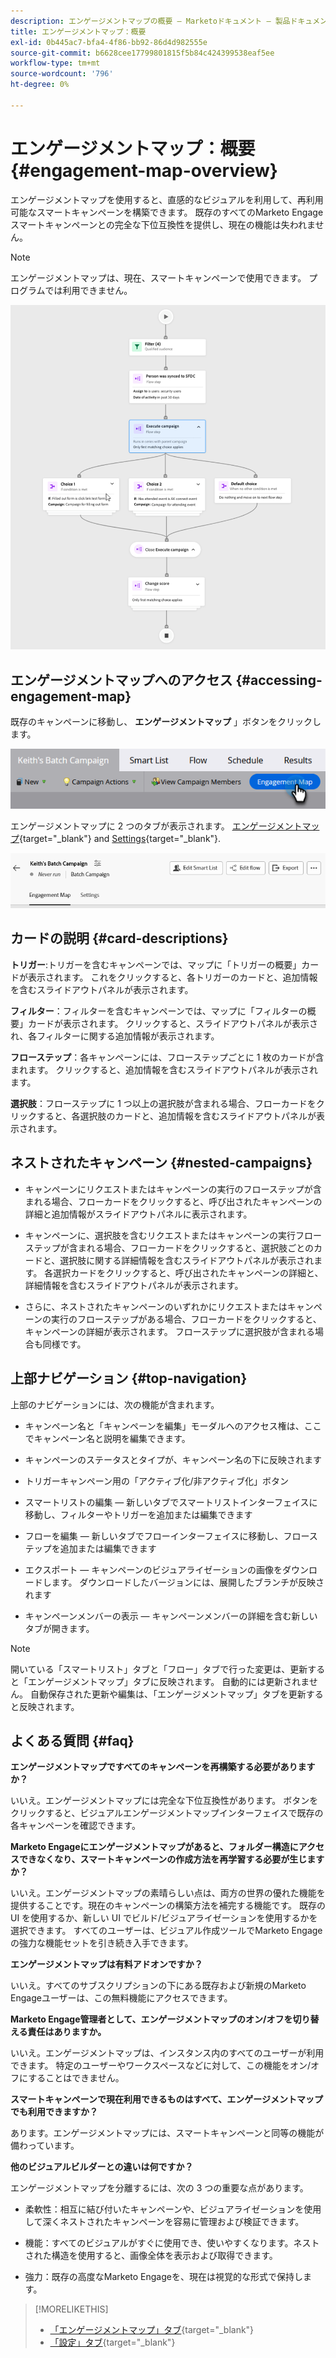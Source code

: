 ```yaml
---
description: エンゲージメントマップの概要 — Marketoドキュメント — 製品ドキュメント
title: エンゲージメントマップ：概要
exl-id: 0b445ac7-bfa4-4f86-bb92-86d4d982555e
source-git-commit: b6628cee17799801815f5b84c424399538eaf5ee
workflow-type: tm+mt
source-wordcount: '796'
ht-degree: 0%

---
```


# エンゲージメントマップ：概要 {#engagement-map-overview}

エンゲージメントマップを使用すると、直感的なビジュアルを利用して、再利用可能なスマートキャンペーンを構築できます。 既存のすべてのMarketo Engageスマートキャンペーンとの完全な下位互換性を提供し、現在の機能は失われません。

>[!NOTE]
>
>エンゲージメントマップは、現在、スマートキャンペーンで使用できます。 プログラムでは利用できません。

![](assets/engagement-map-overview-1.png)

## エンゲージメントマップへのアクセス {#accessing-engagement-map}

既存のキャンペーンに移動し、 **エンゲージメントマップ** 」ボタンをクリックします。

![](assets/engagement-map-overview-2.png)

エンゲージメントマップに 2 つのタブが表示されます。 [エンゲージメントマップ](/help/marketo/product-docs/core-marketo-concepts/engagement-map/engagement-map-tab.md){target="_blank"} and [Settings](/help/marketo/product-docs/core-marketo-concepts/engagement-map/settings-tab.md){target="_blank"}.

![](assets/engagement-map-overview-3.png)

## カードの説明 {#card-descriptions}

**トリガー**:トリガーを含むキャンペーンでは、マップに「トリガーの概要」カードが表示されます。 これをクリックすると、各トリガーのカードと、追加情報を含むスライドアウトパネルが表示されます。

**フィルター**：フィルターを含むキャンペーンでは、マップに「フィルターの概要」カードが表示されます。 クリックすると、スライドアウトパネルが表示され、各フィルターに関する追加情報が表示されます。

**フローステップ**：各キャンペーンには、フローステップごとに 1 枚のカードが含まれます。 クリックすると、追加情報を含むスライドアウトパネルが表示されます。

**選択肢**：フローステップに 1 つ以上の選択肢が含まれる場合、フローカードをクリックすると、各選択肢のカードと、追加情報を含むスライドアウトパネルが表示されます。

## ネストされたキャンペーン {#nested-campaigns}

* キャンペーンにリクエストまたはキャンペーンの実行のフローステップが含まれる場合、フローカードをクリックすると、呼び出されたキャンペーンの詳細と追加情報がスライドアウトパネルに表示されます。

* キャンペーンに、選択肢を含むリクエストまたはキャンペーンの実行フローステップが含まれる場合、フローカードをクリックすると、選択肢ごとのカードと、選択肢に関する詳細情報を含むスライドアウトパネルが表示されます。 各選択カードをクリックすると、呼び出されたキャンペーンの詳細と、詳細情報を含むスライドアウトパネルが表示されます。

* さらに、ネストされたキャンペーンのいずれかにリクエストまたはキャンペーンの実行のフローステップがある場合、フローカードをクリックすると、キャンペーンの詳細が表示されます。 フローステップに選択肢が含まれる場合も同様です。

## 上部ナビゲーション {#top-navigation}

上部のナビゲーションには、次の機能が含まれます。

* キャンペーン名と「キャンペーンを編集」モーダルへのアクセス権は、ここでキャンペーン名と説明を編集できます。

* キャンペーンのステータスとタイプが、キャンペーン名の下に反映されます

* トリガーキャンペーン用の「アクティブ化/非アクティブ化」ボタン

* スマートリストの編集 — 新しいタブでスマートリストインターフェイスに移動し、フィルターやトリガーを追加または編集できます

* フローを編集 — 新しいタブでフローインターフェイスに移動し、フローステップを追加または編集できます

* エクスポート — キャンペーンのビジュアライゼーションの画像をダウンロードします。 ダウンロードしたバージョンには、展開したブランチが反映されます

* キャンペーンメンバーの表示 — キャンペーンメンバーの詳細を含む新しいタブが開きます。

>[!NOTE]
>
>開いている「スマートリスト」タブと「フロー」タブで行った変更は、更新すると「エンゲージメントマップ」タブに反映されます。 自動的には更新されません。 自動保存された更新や編集は、「エンゲージメントマップ」タブを更新すると反映されます。

## よくある質問 {#faq}

**エンゲージメントマップですべてのキャンペーンを再構築する必要がありますか？**

いいえ。エンゲージメントマップには完全な下位互換性があります。 ボタンをクリックすると、ビジュアルエンゲージメントマップインターフェイスで既存の各キャンペーンを確認できます。

**Marketo Engageにエンゲージメントマップがあると、フォルダー構造にアクセスできなくなり、スマートキャンペーンの作成方法を再学習する必要が生じますか？**

いいえ。エンゲージメントマップの素晴らしい点は、両方の世界の優れた機能を提供することです。現在のキャンペーンの構築方法を補完する機能です。 既存の UI を使用するか、新しい UI でビルド/ビジュアライゼーションを使用するかを選択できます。 すべてのユーザーは、ビジュアル作成ツールでMarketo Engageの強力な機能セットを引き続き入手できます。

**エンゲージメントマップは有料アドオンですか？**

いいえ。すべてのサブスクリプションの下にある既存および新規のMarketo Engageユーザーは、この無料機能にアクセスできます。

**Marketo Engage管理者として、エンゲージメントマップのオン/オフを切り替える責任はありますか。**

いいえ。エンゲージメントマップは、インスタンス内のすべてのユーザーが利用できます。 特定のユーザーやワークスペースなどに対して、この機能をオン/オフにすることはできません。

**スマートキャンペーンで現在利用できるものはすべて、エンゲージメントマップでも利用できますか？**

あります。エンゲージメントマップには、スマートキャンペーンと同等の機能が備わっています。

**他のビジュアルビルダーとの違いは何ですか？**

エンゲージメントマップを分離するには、次の 3 つの重要な点があります。

* 柔軟性：相互に結び付いたキャンペーンや、ビジュアライゼーションを使用して深くネストされたキャンペーンを容易に管理および検証できます。

* 機能：すべてのビジュアルがすぐに使用でき、使いやすくなります。ネストされた構造を使用すると、画像全体を表示および取得できます。

* 強力：既存の高度なMarketo Engageを、現在は視覚的な形式で保持します。

>[!MORELIKETHIS]
>
>* [「エンゲージメントマップ」タブ](/help/marketo/product-docs/core-marketo-concepts/engagement-map/engagement-map-tab.md){target="_blank"}
>* [「設定」タブ](/help/marketo/product-docs/core-marketo-concepts/engagement-map/settings-tab.md){target="_blank"}

